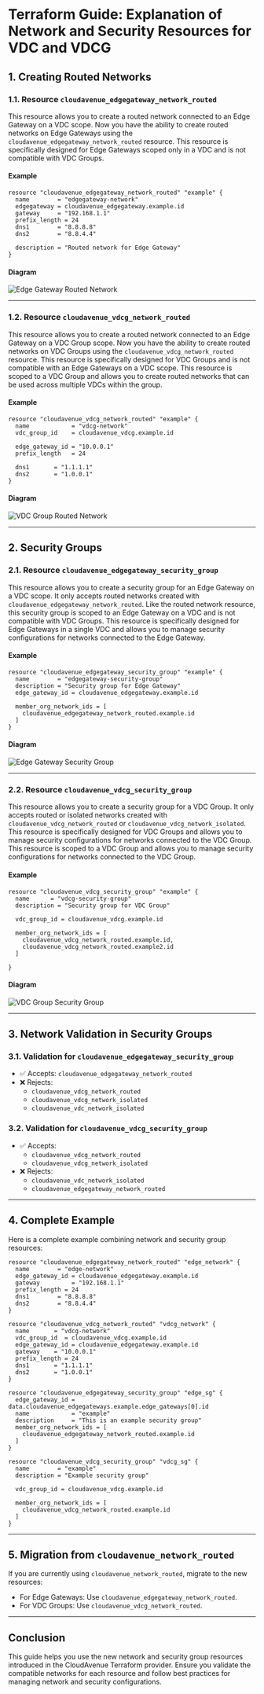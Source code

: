 # **Terraform Guide: Explanation of Network and Security Resources for VDC and VDCG**

## **1. Creating Routed Networks**

### **1.1. Resource `cloudavenue_edgegateway_network_routed`**

This resource allows you to create a routed network connected to an Edge Gateway on a VDC scope.
Now you have the ability to create routed networks on Edge Gateways using the `cloudavenue_edgegateway_network_routed` resource.
This resource is specifically designed for Edge Gateways scoped only in a VDC and is not compatible with VDC Groups.

#### Example

```hcl
resource "cloudavenue_edgegateway_network_routed" "example" {
  name        = "edgegateway-network"
  edgegateway = cloudavenue_edgegateway.example.id
  gateway     = "192.168.1.1"
  prefix_length = 24
  dns1        = "8.8.8.8"
  dns2        = "8.8.4.4"

  description = "Routed network for Edge Gateway"
}
```

#### Diagram

![Edge Gateway Routed Network](https://github.com/user-attachments/assets/83b38b0d-431f-476d-9dd9-c540e95b4c6b)

---

### **1.2. Resource `cloudavenue_vdcg_network_routed`**

This resource allows you to create a routed network connected to an Edge Gateway on a VDC Group scope.
Now you have the ability to create routed networks on VDC Groups using the `cloudavenue_vdcg_network_routed` resource.
This resource is specifically designed for VDC Groups and is not compatible with an Edge Gateways on a VDC scope.
This resource is scoped to a VDC Group and allows you to create routed networks that can be used across multiple VDCs within the group.

#### Example

```hcl
resource "cloudavenue_vdcg_network_routed" "example" {
  name            = "vdcg-network"
  vdc_group_id    = cloudavenue_vdcg.example.id

  edge_gateway_id = "10.0.0.1"
  prefix_length   = 24
  
  dns1       = "1.1.1.1"
  dns2       = "1.0.0.1"
}
```

#### Diagram

![VDC Group Routed Network](https://github.com/user-attachments/assets/e105ae2e-95d6-4984-bc52-8a50c918e5b8)

---

## **2. Security Groups**

### **2.1. Resource `cloudavenue_edgegateway_security_group`**

This resource allows you to create a security group for an Edge Gateway on a VDC scope. It only accepts routed networks created with `cloudavenue_edgegateway_network_routed`.
Like the routed network resource, this security group is scoped to an Edge Gateway on a VDC and is not compatible with VDC Groups.
This resource is specifically designed for Edge Gateways in a single VDC and allows you to manage security configurations for networks connected to the Edge Gateway.

#### Example

```hcl
resource "cloudavenue_edgegateway_security_group" "example" {
  name        = "edgegateway-security-group"
  description = "Security group for Edge Gateway"
  edge_gateway_id = cloudavenue_edgegateway.example.id

  member_org_network_ids = [
    cloudavenue_edgegateway_network_routed.example.id
  ]
}
```

#### Diagram

![Edge Gateway Security Group](https://github.com/user-attachments/assets/9044b244-6545-4907-8599-a75ef98a8af1)

---

### **2.2. Resource `cloudavenue_vdcg_security_group`**

This resource allows you to create a security group for a VDC Group. It only accepts routed or isolated networks created with `cloudavenue_vdcg_network_routed` or `cloudavenue_vdcg_network_isolated`.
This resource is specifically designed for VDC Groups and allows you to manage security configurations for networks connected to the VDC Group.
This resource is scoped to a VDC Group and allows you to manage security configurations for networks connected to the VDC Group.

#### Example

```hcl
resource "cloudavenue_vdcg_security_group" "example" {
  name      = "vdcg-security-group"
  description = "Security group for VDC Group"
  
  vdc_group_id = cloudavenue_vdcg.example.id
  
  member_org_network_ids = [
    cloudavenue_vdcg_network_routed.example.id,
    cloudavenue_vdcg_network_routed.example2.id
  ]

}
```

#### Diagram

![VDC Group Security Group](https://github.com/user-attachments/assets/bda221ad-75d6-4452-ba89-9ff19052e74e)

---

## **3. Network Validation in Security Groups**

### **3.1. Validation for `cloudavenue_edgegateway_security_group`**

- ✅ Accepts: `cloudavenue_edgegateway_network_routed`
- ❌ Rejects:
  - `cloudavenue_vdcg_network_routed`
  - `cloudavenue_vdcg_network_isolated`
  - `cloudavenue_vdc_network_isolated`

### **3.2. Validation for `cloudavenue_vdcg_security_group`**

- ✅ Accepts:
  - `cloudavenue_vdcg_network_routed`
  - `cloudavenue_vdcg_network_isolated`
- ❌ Rejects:
  - `cloudavenue_vdc_network_isolated`
  - `cloudavenue_edgegateway_network_routed`

---

## **4. Complete Example**

Here is a complete example combining network and security group resources:

```hcl
resource "cloudavenue_edgegateway_network_routed" "edge_network" {
  name        = "edge-network"
  edge_gateway_id = cloudavenue_edgegateway.example.id
  gateway         = "192.168.1.1"
  prefix_length = 24
  dns1        = "8.8.8.8"
  dns2        = "8.8.4.4"
}

resource "cloudavenue_vdcg_network_routed" "vdcg_network" {
  name       = "vdcg-network"
  vdc_group_id  = cloudavenue_vdcg.example.id
  edge_gateway_id = cloudavenue_edgegateway.example.id
  gateway    = "10.0.0.1"
  prefix_length = 24
  dns1       = "1.1.1.1"
  dns2       = "1.0.0.1"
}

resource "cloudavenue_edgegateway_security_group" "edge_sg" {
  edge_gateway_id = data.cloudavenue_edgegateways.example.edge_gateways[0].id
  name            = "example"
  description     = "This is an example security group"
  member_org_network_ids = [
    cloudavenue_edgegateway_network_routed.example.id
  ]
}

resource "cloudavenue_vdcg_security_group" "vdcg_sg" {
  name        = "example"
  description = "Example security group"

  vdc_group_id = cloudavenue_vdcg.example.id

  member_org_network_ids = [
    cloudavenue_vdcg_network_routed.example.id
  ]
}
```

---

## **5. Migration from `cloudavenue_network_routed`**

If you are currently using `cloudavenue_network_routed`, migrate to the new resources:

- For Edge Gateways: Use `cloudavenue_edgegateway_network_routed`.  
- For VDC Groups: Use `cloudavenue_vdcg_network_routed`.

---

## **Conclusion**

This guide helps you use the new network and security group resources introduced in the CloudAvenue Terraform provider. Ensure you validate the compatible networks for each resource and follow best practices for managing network and security configurations.
